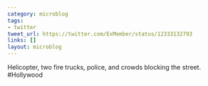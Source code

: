 ```yaml
---
category: microblog
tags:
- twitter
tweet_url: https://twitter.com/ExMember/status/12333132793
links: []
layout: microblog
---
```

Helicopter, two fire trucks, police, and crowds blocking the street. #Hollywood
